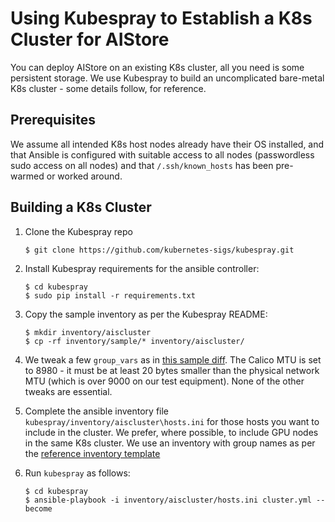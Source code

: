 # Using Kubespray to Establish a K8s Cluster for AIStore

You can deploy AIStore on an existing K8s cluster, all you need is some persistent
storage. We use Kubespray to build an uncomplicated bare-metal K8s cluster - some
details follow, for reference.

## Prerequisites

We assume all intended K8s host nodes already have their OS installed, and that Ansible
is configured with suitable access to all nodes (passwordless sudo access on all nodes)
and that `/.ssh/known_hosts` has been pre-warmed or worked around.

## Building a K8s Cluster

1. Clone the Kubespray repo 
   ```console
   $ git clone https://github.com/kubernetes-sigs/kubespray.git
   ```

1. Install Kubespray requirements for the ansible controller:
   ```console
   $ cd kubespray
   $ sudo pip install -r requirements.txt
   ```

1. Copy the sample inventory as per the Kubespray README:
   ```console
   $ mkdir inventory/aiscluster
   $ cp -rf inventory/sample/* inventory/aiscluster/
   ```

1. We tweak a few `group_vars` as in [this sample diff](ais.diff). The Calico MTU is set to 8980 - it must be at least 20 bytes smaller than the physical network MTU (which is over 9000
on our test equipment). None of the other tweaks are essential.

1. Complete the ansible inventory file `kubespray/inventory/aiscluster\hosts.ini` for those
   hosts you want to include in the cluster. We prefer, where possible, to include GPU
   nodes in the same K8s cluster. We use an inventory with group names as per
   the [reference inventory template](hosts.ini)

5. Run `kubespray` as follows:
   ```console
   $ cd kubespray
   $ ansible-playbook -i inventory/aiscluster/hosts.ini cluster.yml --become
   ```
